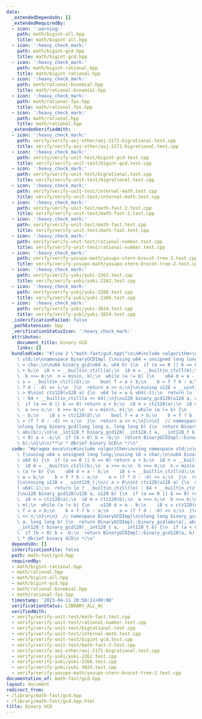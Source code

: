 ```yaml
---
data:
  _extendedDependsOn: []
  _extendedRequiredBy:
  - icon: ':warning:'
    path: math/bigint-all.hpp
    title: math/bigint-all.hpp
  - icon: ':heavy_check_mark:'
    path: math/bigint-gcd.hpp
    title: math/bigint-gcd.hpp
  - icon: ':heavy_check_mark:'
    path: math/bigint-rational.hpp
    title: math/bigint-rational.hpp
  - icon: ':heavy_check_mark:'
    path: math/rational-binomial.hpp
    title: math/rational-binomial.hpp
  - icon: ':heavy_check_mark:'
    path: math/rational-fps.hpp
    title: math/rational-fps.hpp
  - icon: ':heavy_check_mark:'
    path: math/rational.hpp
    title: math/rational.hpp
  _extendedVerifiedWith:
  - icon: ':heavy_check_mark:'
    path: verify/verify-aoj-other/aoj-2171-bigrational.test.cpp
    title: verify/verify-aoj-other/aoj-2171-bigrational.test.cpp
  - icon: ':heavy_check_mark:'
    path: verify/verify-unit-test/bigint-gcd.test.cpp
    title: verify/verify-unit-test/bigint-gcd.test.cpp
  - icon: ':heavy_check_mark:'
    path: verify/verify-unit-test/bigrational.test.cpp
    title: verify/verify-unit-test/bigrational.test.cpp
  - icon: ':heavy_check_mark:'
    path: verify/verify-unit-test/internal-math.test.cpp
    title: verify/verify-unit-test/internal-math.test.cpp
  - icon: ':heavy_check_mark:'
    path: verify/verify-unit-test/math-fast-2.test.cpp
    title: verify/verify-unit-test/math-fast-2.test.cpp
  - icon: ':heavy_check_mark:'
    path: verify/verify-unit-test/math-fast.test.cpp
    title: verify/verify-unit-test/math-fast.test.cpp
  - icon: ':heavy_check_mark:'
    path: verify/verify-unit-test/rational-number.test.cpp
    title: verify/verify-unit-test/rational-number.test.cpp
  - icon: ':heavy_check_mark:'
    path: verify/verify-yosupo-math/yosupo-stern-brocot-tree-2.test.cpp
    title: verify/verify-yosupo-math/yosupo-stern-brocot-tree-2.test.cpp
  - icon: ':heavy_check_mark:'
    path: verify/verify-yuki/yuki-2262.test.cpp
    title: verify/verify-yuki/yuki-2262.test.cpp
  - icon: ':heavy_check_mark:'
    path: verify/verify-yuki/yuki-2266.test.cpp
    title: verify/verify-yuki/yuki-2266.test.cpp
  - icon: ':heavy_check_mark:'
    path: verify/verify-yuki/yuki-3024.test.cpp
    title: verify/verify-yuki/yuki-3024.test.cpp
  _isVerificationFailed: false
  _pathExtension: hpp
  _verificationStatusIcon: ':heavy_check_mark:'
  attributes:
    document_title: binary GCD
    links: []
  bundledCode: "#line 2 \"math-fast/gcd.hpp\"\n\n#include <algorithm>\nusing namespace\
    \ std;\n\nnamespace BinaryGCDImpl {\nusing u64 = unsigned long long;\nusing i8\
    \ = char;\n\nu64 binary_gcd(u64 a, u64 b) {\n  if (a == 0 || b == 0) return a\
    \ + b;\n  i8 n = __builtin_ctzll(a);\n  i8 m = __builtin_ctzll(b);\n  a >>= n;\n\
    \  b >>= m;\n  n = min(n, m);\n  while (a != b) {\n    u64 d = a - b;\n    i8\
    \ s = __builtin_ctzll(d);\n    bool f = a > b;\n    b = f ? b : a;\n    a = (f\
    \ ? d : -d) >> s;\n  }\n  return a << n;\n}\n\nusing u128 = __uint128_t;\n// a\
    \ > 0\nint ctz128(u128 a) {\n  u64 lo = a & u64(-1);\n  return lo ? __builtin_ctzll(lo)\
    \ : 64 + __builtin_ctzll(a >> 64);\n}\nu128 binary_gcd128(u128 a, u128 b) {\n\
    \  if (a == 0 || b == 0) return a + b;\n  i8 n = ctz128(a);\n  i8 m = ctz128(b);\n\
    \  a >>= n;\n  b >>= m;\n  n = min(n, m);\n  while (a != b) {\n    u128 d = a\
    \ - b;\n    i8 s = ctz128(d);\n    bool f = a > b;\n    b = f ? b : a;\n    a\
    \ = (f ? d : -d) >> s;\n  }\n  return a << n;\n}\n\n}  // namespace BinaryGCDImpl\n\
    \nlong long binary_gcd(long long a, long long b) {\n  return BinaryGCDImpl::binary_gcd(abs(a),\
    \ abs(b));\n}\n__int128_t binary_gcd128(__int128_t a, __int128_t b) {\n  if (a\
    \ < 0) a = -a;\n  if (b < 0) b = -b;\n  return BinaryGCDImpl::binary_gcd128(a,\
    \ b);\n}\n\n/**\n * @brief binary GCD\n */\n"
  code: "#pragma once\n\n#include <algorithm>\nusing namespace std;\n\nnamespace BinaryGCDImpl\
    \ {\nusing u64 = unsigned long long;\nusing i8 = char;\n\nu64 binary_gcd(u64 a,\
    \ u64 b) {\n  if (a == 0 || b == 0) return a + b;\n  i8 n = __builtin_ctzll(a);\n\
    \  i8 m = __builtin_ctzll(b);\n  a >>= n;\n  b >>= m;\n  n = min(n, m);\n  while\
    \ (a != b) {\n    u64 d = a - b;\n    i8 s = __builtin_ctzll(d);\n    bool f =\
    \ a > b;\n    b = f ? b : a;\n    a = (f ? d : -d) >> s;\n  }\n  return a << n;\n\
    }\n\nusing u128 = __uint128_t;\n// a > 0\nint ctz128(u128 a) {\n  u64 lo = a &\
    \ u64(-1);\n  return lo ? __builtin_ctzll(lo) : 64 + __builtin_ctzll(a >> 64);\n\
    }\nu128 binary_gcd128(u128 a, u128 b) {\n  if (a == 0 || b == 0) return a + b;\n\
    \  i8 n = ctz128(a);\n  i8 m = ctz128(b);\n  a >>= n;\n  b >>= m;\n  n = min(n,\
    \ m);\n  while (a != b) {\n    u128 d = a - b;\n    i8 s = ctz128(d);\n    bool\
    \ f = a > b;\n    b = f ? b : a;\n    a = (f ? d : -d) >> s;\n  }\n  return a\
    \ << n;\n}\n\n}  // namespace BinaryGCDImpl\n\nlong long binary_gcd(long long\
    \ a, long long b) {\n  return BinaryGCDImpl::binary_gcd(abs(a), abs(b));\n}\n\
    __int128_t binary_gcd128(__int128_t a, __int128_t b) {\n  if (a < 0) a = -a;\n\
    \  if (b < 0) b = -b;\n  return BinaryGCDImpl::binary_gcd128(a, b);\n}\n\n/**\n\
    \ * @brief binary GCD\n */\n"
  dependsOn: []
  isVerificationFile: false
  path: math-fast/gcd.hpp
  requiredBy:
  - math/bigint-rational.hpp
  - math/rational.hpp
  - math/bigint-all.hpp
  - math/bigint-gcd.hpp
  - math/rational-binomial.hpp
  - math/rational-fps.hpp
  timestamp: '2023-04-11 20:58:11+09:00'
  verificationStatus: LIBRARY_ALL_AC
  verifiedWith:
  - verify/verify-unit-test/math-fast.test.cpp
  - verify/verify-unit-test/rational-number.test.cpp
  - verify/verify-unit-test/bigrational.test.cpp
  - verify/verify-unit-test/internal-math.test.cpp
  - verify/verify-unit-test/bigint-gcd.test.cpp
  - verify/verify-unit-test/math-fast-2.test.cpp
  - verify/verify-aoj-other/aoj-2171-bigrational.test.cpp
  - verify/verify-yuki/yuki-2262.test.cpp
  - verify/verify-yuki/yuki-2266.test.cpp
  - verify/verify-yuki/yuki-3024.test.cpp
  - verify/verify-yosupo-math/yosupo-stern-brocot-tree-2.test.cpp
documentation_of: math-fast/gcd.hpp
layout: document
redirect_from:
- /library/math-fast/gcd.hpp
- /library/math-fast/gcd.hpp.html
title: binary GCD
---
```

